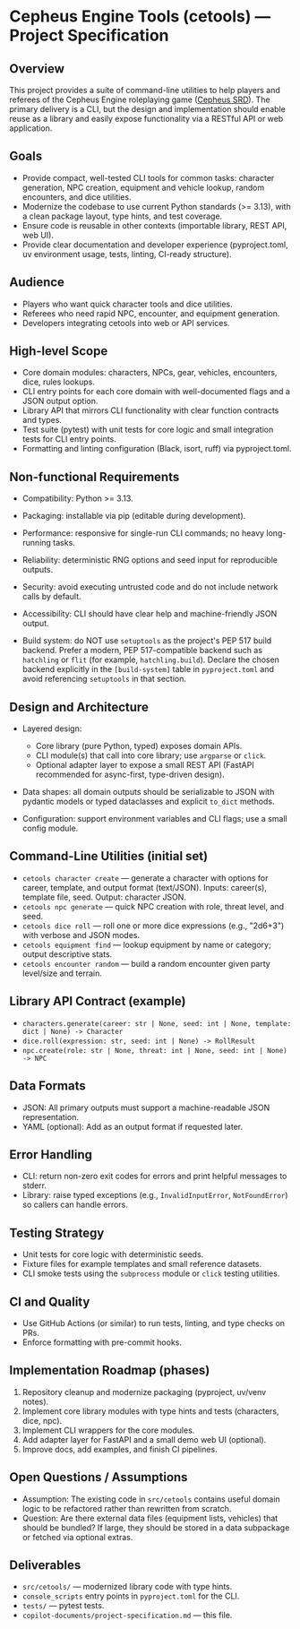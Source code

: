 # Cepheus Engine Tools (cetools) — Project Specification

## Overview

This project provides a suite of command-line utilities to help players and referees of the Cepheus Engine roleplaying game ([Cepheus SRD](https://cepheus-srd.opengamingnetwork.com)). The primary delivery is a CLI, but the design and implementation should enable reuse as a library and easily expose functionality via a RESTful API or web application.

## Goals

- Provide compact, well-tested CLI tools for common tasks: character generation, NPC creation, equipment and vehicle lookup, random encounters, and dice utilities.
- Modernize the codebase to use current Python standards (>= 3.13), with a clean package layout, type hints, and test coverage.
- Ensure code is reusable in other contexts (importable library, REST API, web UI).
- Provide clear documentation and developer experience (pyproject.toml, uv environment usage, tests, linting, CI-ready structure).

## Audience

- Players who want quick character tools and dice utilities.
- Referees who need rapid NPC, encounter, and equipment generation.
- Developers integrating cetools into web or API services.

## High-level Scope

- Core domain modules: characters, NPCs, gear, vehicles, encounters, dice, rules lookups.
- CLI entry points for each core domain with well-documented flags and a JSON output option.
- Library API that mirrors CLI functionality with clear function contracts and types.
- Test suite (pytest) with unit tests for core logic and small integration tests for CLI entry points.
- Formatting and linting configuration (Black, isort, ruff) via pyproject.toml.

## Non-functional Requirements

- Compatibility: Python >= 3.13.
- Packaging: installable via pip (editable during development).
- Performance: responsive for single-run CLI commands; no heavy long-running tasks.
- Reliability: deterministic RNG options and seed input for reproducible outputs.
- Security: avoid executing untrusted code and do not include network calls by default.
- Accessibility: CLI should have clear help and machine-friendly JSON output.

- Build system: do NOT use `setuptools` as the project's PEP 517 build backend. Prefer a modern, PEP 517-compatible backend such as `hatchling` or `flit` (for example, `hatchling.build`). Declare the chosen backend explicitly in the `[build-system]` table in `pyproject.toml` and avoid referencing `setuptools` in that section.

## Design and Architecture

- Layered design:
  - Core library (pure Python, typed) exposes domain APIs.
  - CLI module(s) that call into core library; use `argparse` or `click`.
  - Optional adapter layer to expose a small REST API (FastAPI recommended for async-first, type-driven design).

- Data shapes: all domain outputs should be serializable to JSON with pydantic models or typed dataclasses and explicit `to_dict` methods.

- Configuration: support environment variables and CLI flags; use a small config module.

## Command-Line Utilities (initial set)

- `cetools character create` — generate a character with options for career, template, and output format (text/JSON). Inputs: career(s), template file, seed. Output: character JSON.
- `cetools npc generate` — quick NPC creation with role, threat level, and seed.
- `cetools dice roll` — roll one or more dice expressions (e.g., "2d6+3") with verbose and JSON modes.
- `cetools equipment find` — lookup equipment by name or category; output descriptive stats.
- `cetools encounter random` — build a random encounter given party level/size and terrain.

## Library API Contract (example)

- `characters.generate(career: str | None, seed: int | None, template: dict | None) -> Character`
- `dice.roll(expression: str, seed: int | None) -> RollResult`
- `npc.create(role: str | None, threat: int | None, seed: int | None) -> NPC`

## Data Formats

- JSON: All primary outputs must support a machine-readable JSON representation.
- YAML (optional): Add as an output format if requested later.

## Error Handling

- CLI: return non-zero exit codes for errors and print helpful messages to stderr.
- Library: raise typed exceptions (e.g., `InvalidInputError`, `NotFoundError`) so callers can handle errors.

## Testing Strategy

- Unit tests for core logic with deterministic seeds.
- Fixture files for example templates and small reference datasets.
- CLI smoke tests using the `subprocess` module or `click` testing utilities.

## CI and Quality

- Use GitHub Actions (or similar) to run tests, linting, and type checks on PRs.
- Enforce formatting with pre-commit hooks.

## Implementation Roadmap (phases)

1. Repository cleanup and modernize packaging (pyproject, uv/venv notes).
2. Implement core library modules with type hints and tests (characters, dice, npc).
3. Implement CLI wrappers for the core modules.
4. Add adapter layer for FastAPI and a small demo web UI (optional).
5. Improve docs, add examples, and finish CI pipelines.

## Open Questions / Assumptions

- Assumption: The existing code in `src/cetools` contains useful domain logic to be refactored rather than rewritten from scratch.
- Question: Are there external data files (equipment lists, vehicles) that should be bundled? If large, they should be stored in a data subpackage or fetched via optional extras.

## Deliverables

- `src/cetools/` — modernized library code with type hints.
- `console_scripts` entry points in `pyproject.toml` for the CLI.
- `tests/` — pytest tests.
- `copilot-documents/project-specification.md` — this file.

<!-- This file contains GitHub Copilot generated content. -->
